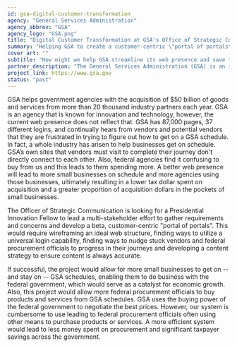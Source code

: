 ```yaml
---
id: gsa-digital-customer-transformation
agency: "General Services Administration"
agency_abbrev: "GSA"
agency_logo: "GSA.png"
title: "Digital Customer Transformation at GSA's Office of Strategic Communications"
summary: "Helping GSA to create a customer-centric \"portal of portals\" to make it easier for small business to do business with the federal government"
cover_art: ""
subtitle: "How might we help GSA streamline its web presence and save taxpayer dollars?"
partner_description: "The General Services Administration (GSA) is an independent agency of the United States government established in 1949 to help manage and support the basic functioning of federal agencies. GSA supplies products and communications for U.S. government offices, provides transportation and office space to federal employees, and develops government-wide cost-minimizing policies and other management tasks."
project_link: https://www.gsa.gov
status: "past"
---
```

GSA helps government agencies with the acquisition of $50 billion of goods and services from more than 20 thousand industry partners each year. GSA is an agency that is known for innovation and technology, however, the current web presence does not reflect that. GSA has 87,000 pages, 37 different logins, and continually hears from vendors and potential vendors that they are frustrated in trying to figure out how to get on a GSA schedule. In fact, a whole industry has arisen to help businesses get on schedule. GSA’s own sites that vendors must visit to complete their journey don't directly connect to each other. Also, federal agencies find it confusing to buy from us and this leads to them spending more. A better web presence will lead to more small businesses on schedule and more agencies using those businesses, ultimately resulting in a lower tax dollar spent on acquisition and a greater proportion of acquisition dollars in the pockets of small businesses.

The Officer of Strategic Communication is looking for a Presidential Innovation Fellow to lead a multi-stakeholder effort to gather requirements and concerns and develop a beta, customer-centric "portal of portals". This would require wireframing an ideal web structure, finding ways to utilize a universal login capability, finding ways to nudge stuck vendors and federal procurement officials to progress in their journeys and developing a content strategy to ensure content is always accurate.

If successful, the project would allow for more small businesses to get on -- and stay on -- GSA schedules, enabling them to do business with the federal government, which would serve as a catalyst for economic growth. Also, this project would allow more federal procurement officials to buy products and services from GSA schedules. GSA uses the buying power of the federal government to negotiate the best prices. However, our system is cumbersome to use leading to federal procurement officials often using other means to purchase products or services. A more efficient system would lead to less money spent on procurement and significant taxpayer savings across the government.
